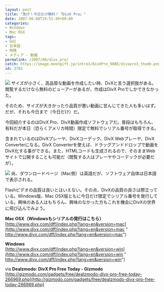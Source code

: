 ```yaml
---
layout: post
title: "急げ！今日だけ無料！「DivX Pro」"
date: 2007-06-08T19:51:49+09:00
categories:
- Windows
- Mac OSX
tags: 
- GUI
- 日本語
- 特殊
- メディア - 動画
permalink: /2007/06/divx_pro/
catch: https://image.moongift.jp/intro3/DivXPro_98BE/divxpro3_thumb.png
id: 3702
---
```

[![](https://image.moongift.jp/intro3/DivXPro_98BE/divxpro2_thumb2.png)](https://image.moongift.jp/intro3/DivXPro_98BE/divxpro24.png) サイズが小さく、高品質な動画を作成したい時、DvXと言う選択肢がある。閲覧するだけなら無料のビューアーがあるが、作成はDivX Proでしかできなかった。   
  
そのため、サイズが大きかったり品質が悪い動画に甘んじてきた人も多いはず。だが、それも今日まで（今日だけ）だ。   
  
今回紹介するのはDivX Pro、DivX動画作成ソフトウェアだ。普段はもちろん、有料だが本日（恐らくアメリカ時間）限定で無料でシリアル番号が取得できる。   
  
<!--more-->  
  
含まれているのはDivXプレーヤ、DivXコーデック、DivX Webプレーヤ、DivX Converterになる。DivX Converterを使えば、ドラッグアンドドロップで動画をDivX化する事ができる。また、HTMLコードも生成されるので、そのままWebサイトで公開することも可能だ（閲覧する人はプレーヤやコーデックが必要だが）。   
  
[![](https://image.moongift.jp/intro3/DivXPro_98BE/divxpro3_thumb.png)](https://image.moongift.jp/intro3/DivXPro_98BE/divxpro32.png) 尚、ダウンロードページ（Mac側）は英語だが、ソフトウェア自体は日本語で表示される。   
  
Flashビデオの品質は良いとはいえない。その点、DivXの品質の良さは際立っている。Windows版、Mac OSX版ともに今日だけ限定でシリアル番号を発行している。興味のある人はもちろん、興味のなかった方もこれを機会にDivXの世界に飛び込んでみよう。   
  
**Mac OSX（Windowsもシリアルの発行はこちら）**  
[http://www.divx.com/dff/index.php?lang=en&version=mac](http://www.divx.com/dff/index.php?lang=en&version=mac "<br></a> http://www.divx.com/dff/index.php?lang=en&version=mac")  
  
**Windows**  
[http://www.divx.com/dff/index.php?lang=en&version=win](http://www.divx.com/dff/index.php?lang=en&version=win "<br></a> http://www.divx.com/dff/index.php?lang=en&version=win")  
  
via **Dealzmodo: DivX Pro Free Today - Gizmodo**  
[http://gizmodo.com/gadgets/free/dealzmodo-divx-pro-free-today-266969.php](http://gizmodo.com/gadgets/free/dealzmodo-divx-pro-free-today-266969.php)